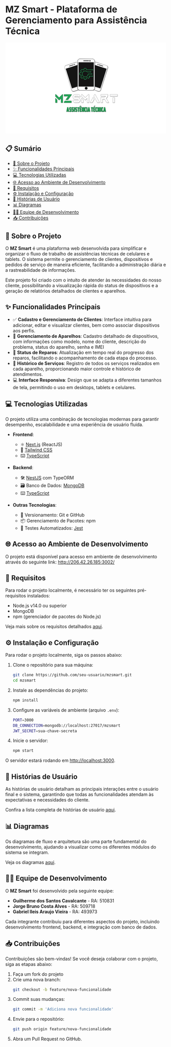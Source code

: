 # MZ Smart - Plataforma de Gerenciamento para Assistência Técnica

![MZ Smart Logo](./mzsmartlogo.png)

## 📋 Sumário
- [📖 Sobre o Projeto](#sobre)
- [✨ Funcionalidades Principais](#funcionalidades)
- [💻 Tecnologias Utilizadas](#tecnologias)
- [🌐 Acesso ao Ambiente de Desenvolvimento](#acesso)
- [🔧 Requisitos](#requisitos)
- [⚙️ Instalação e Configuração](#config)
- [👥 Histórias de Usuário](#hist)
- [📊 Diagramas](#diagramas)
- [👨‍💻 Equipe de Desenvolvimento](#equipe)
- [📥 Contribuições](#contrib)

## 📖 Sobre o Projeto <a id="sobre"></a>
O **MZ Smart** é uma plataforma web desenvolvida para simplificar e organizar o fluxo de trabalho de assistências técnicas de celulares e tablets. O sistema permite o gerenciamento de clientes, dispositivos e pedidos de serviço de maneira eficiente, facilitando a administração diária e a rastreabilidade de informações.

Este projeto foi criado com o intuito de atender às necessidades do nosso cliente, possibilitando a visualização rápida do status de dispositivos e a geração de relatórios detalhados de clientes e aparelhos.

## ✨ Funcionalidades Principais <a id="funcionalidades"></a>
- ✅ **Cadastro e Gerenciamento de Clientes**: Interface intuitiva para adicionar, editar e visualizar clientes, bem como associar dispositivos aos perfis.
- 📱 **Gerenciamento de Aparelhos**: Cadastro detalhado de dispositivos, com informações como modelo, nome do cliente, descrição do problema, status do aparelho, senha e IMEI
- 🔧 **Status de Reparos**: Atualização em tempo real do progresso dos reparos, facilitando o acompanhamento de cada etapa do processo.
- 📜 **Histórico de Serviços**: Registro de todos os serviços realizados em cada aparelho, proporcionando maior controle e histórico de atendimentos.
- 💻 **Interface Responsiva**: Design que se adapta a diferentes tamanhos de tela, permitindo o uso em desktops, tablets e celulares.

## 💻 Tecnologias Utilizadas <a id="tecnologias"></a>
O projeto utiliza uma combinação de tecnologias modernas para garantir desempenho, escalabilidade e uma experiência de usuário fluida.

- **Frontend**:
  - ⚛️ [Next.js](https://nextjs.org/) (ReactJS)
  - 🎨 [Tailwind CSS](https://tailwindcss.com/)
  - ⌨️ [TypeScript](https://www.typescriptlang.org/)

- **Backend**:
  - 🛠 [NestJS](https://nestjs.com/) com TypeORM
  - 🗃 Banco de Dados: [MongoDB](https://www.mongodb.com/)
  - ⌨️ [TypeScript](https://www.typescriptlang.org/)

- **Outras Tecnologias**:
  - 🌿 Versionamento: Git e GitHub
  - 📦 Gerenciamento de Pacotes: npm
  - 🧪 Testes Automatizados: [Jest](https://jestjs.io)
## 🌐 Acesso ao Ambiente de Desenvolvimento <a id="dev"></a>

O projeto está disponível para acesso em ambiente de desenvolvimento através do seguinte link: http://206.42.26.185:3002/
## 🔧 Requisitos <a id="requisitos"></a>
Para rodar o projeto localmente, é necessário ter os seguintes pré-requisitos instalados:

- Node.js v14.0 ou superior
- MongoDB
- npm (gerenciador de pacotes do Node.js)

Veja mais sobre os requisitos detalhados [aqui](./Documentation/requirements.md).

## ⚙️ Instalação e Configuração <a id="config"></a>
Para rodar o projeto localmente, siga os passos abaixo:

1. Clone o repositório para sua máquina:
   ```bash
   git clone https://github.com/seu-usuario/mzsmart.git
   cd mzsmart
   ```

2. Instale as dependências do projeto:
   ```bash
   npm install
   ```

3. Configure as variáveis de ambiente (arquivo `.env`):
   ```bash
   PORT=3000
   DB_CONNECTION=mongodb://localhost:27017/mzsmart
   JWT_SECRET=sua-chave-secreta
   ```

4. Inicie o servidor:
   ```bash
   npm start
   ```

O servidor estará rodando em [http://localhost:3000](http://localhost:3000).

## 👥 Histórias de Usuário <a id="hist"></a>

As histórias de usuário detalham as principais interações entre o usuário final e o sistema, garantindo que todas as funcionalidades atendam às expectativas e necessidades do cliente.

Confira a lista completa de histórias de usuário [aqui](./Documentation/userStories.md).

## 📊 Diagramas <a id="diagramas"></a>

Os diagramas de fluxo e arquitetura são uma parte fundamental do desenvolvimento, ajudando a visualizar como os diferentes módulos do sistema se integram.

Veja os diagramas [aqui](./Documentation/Diagrams/diagrams.md).

## 👨‍💻 Equipe de Desenvolvimento <a id="equipe"></a>

O **MZ Smart** foi desenvolvido pela seguinte equipe:

- **Guilherme dos Santos Cavalcante** - RA: 510831
- **Jorge Bruno Costa Alves** - RA: 509718
- **Gabriel Ileis Araujo Vieira** - RA: 493973

Cada integrante contribuiu para diferentes aspectos do projeto, incluindo desenvolvimento frontend, backend, e integração com banco de dados.

## 📥 Contribuições <a id="contrib"></a>

Contribuições são bem-vindas! Se você deseja colaborar com o projeto, siga as etapas abaixo:

1. Faça um fork do projeto
2. Crie uma nova branch:
   ```bash
   git checkout -b feature/nova-funcionalidade
   ```
3. Commit suas mudanças:
   ```bash
   git commit -m 'Adiciona nova funcionalidade'
   ```
4. Envie para o repositório:
   ```bash
   git push origin feature/nova-funcionalidade
   ```
5. Abra um Pull Request no GitHub.

